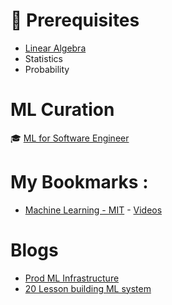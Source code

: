 # :closed_lock_with_key: Prerequisites
* [Linear Algebra](https://github.com/adhikariaman01/BookmarkSiteList/tree/master/MyBookmarkedLink/LinearAlgebra)
* Statistics
* Probability


# ML Curation 

:mortar_board: [ML for Software Engineer](https://github.com/ZuzooVn/machine-learning-for-software-engineers)



# My Bookmarks :
* [Machine Learning - MIT](https://ocw.mit.edu/courses/electrical-engineering-and-computer-science/6-867-machine-learning-fall-2006/) - [Videos](https://www.youtube.com/watch?v=h0e2HAPTGF4&t=4s)

# Blogs 
* [Prod ML Infrastructure](https://machinelearningmastery.com/building-a-production-machine-learning-infrastructure/)
* [20 Lesson building ML system](https://www.kdnuggets.com/2015/12/xamat-20-lessons-building-machine-learning-systems.html)
